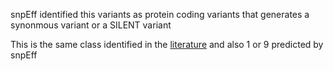 snpEff identified this variants as protein coding variants that generates a synonmous variant or a SILENT variant

This is the same class identified in the [literature](http://www.snpedia.com/index.php/Rs4244285) and also 1 or 9 predicted by snpEff

